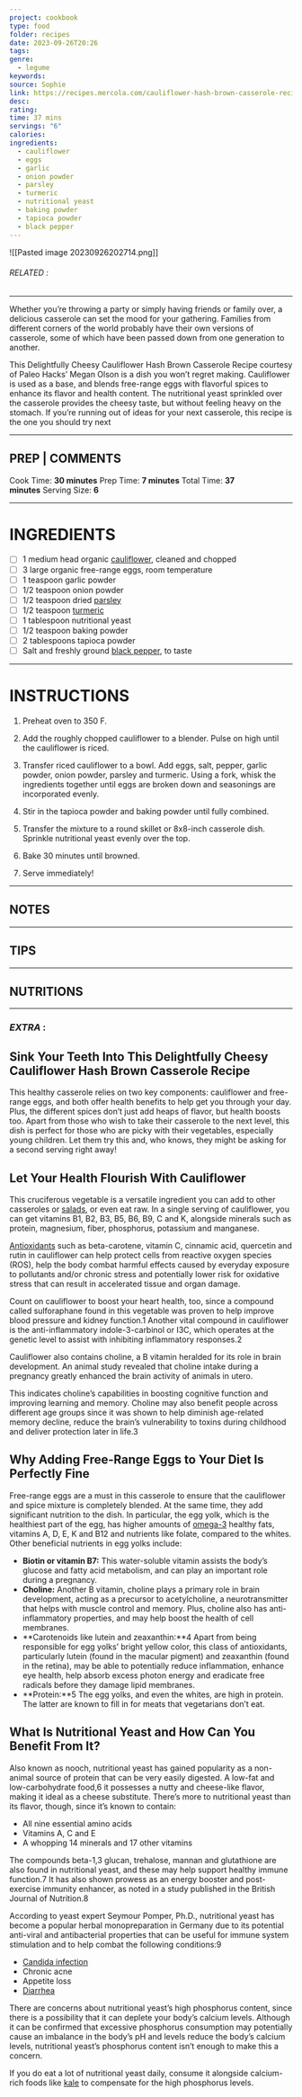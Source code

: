 ```yaml
---
project: cookbook
type: food
folder: recipes
date: 2023-09-26T20:26
tags: 
genre:
  - legume
keywords: 
source: Sophie
link: https://recipes.mercola.com/cauliflower-hash-brown-casserole-recipe.aspx?utm_source=prnl&utm_medium=email&utm_content=art2&utm_campaign=20170514Z1_UCM&et_cid=DM143682&et_rid=2003973898
desc: 
rating: 
time: 37 mins
servings: "6"
calories: 
ingredients:
  - cauliflower
  - eggs
  - garlic
  - onion powder
  - parsley
  - turmeric
  - nutritional yeast
  - baking powder
  - tapioca powder
  - black pepper
---
```


![[Pasted image 20230926202714.png]]
###### *RELATED* : 
---
Whether you’re throwing a party or simply having friends or family over, a delicious casserole can set the mood for your gathering. Families from different corners of the world probably have their own versions of casserole, some of which have been passed down from one generation to another.

This Delightfully Cheesy Cauliflower Hash Brown Casserole Recipe courtesy of Paleo Hacks’ Megan Olson is a dish you won’t regret making. Cauliflower is used as a base, and blends free-range eggs with flavorful spices to enhance its flavor and health content. The nutritional yeast sprinkled over the casserole provides the cheesy taste, but without feeling heavy on the stomach. If you’re running out of ideas for your next casserole, this recipe is the one you should try next

---
## PREP | COMMENTS

Cook Time: **30 minutes** Prep Time: **7 minutes** Total Time: **37 minutes** Serving Size: **6**

---
# INGREDIENTS

- [ ] 1 medium head organic [cauliflower](http://foodfacts.mercola.com/cauliflower.html), cleaned and chopped
- [ ] 3 large organic free-range eggs, room temperature
- [ ] 1 teaspoon garlic powder
- [ ] 1/2 teaspoon onion powder
- [ ] 1/2 teaspoon dried [parsley](http://foodfacts.mercola.com/parsley.html)
- [ ] 1/2 teaspoon [turmeric](http://foodfacts.mercola.com/turmeric.html)
- [ ] 1 tablespoon nutritional yeast
- [ ] 1/2 teaspoon baking powder
- [ ] 2 tablespoons tapioca powder
- [ ] Salt and freshly ground [black pepper](http://foodfacts.mercola.com/black-pepper.html), to taste

---
# INSTRUCTIONS

1. Preheat oven to 350 F.
    
2. Add the roughly chopped cauliflower to a blender. Pulse on high until the cauliflower is riced.
    
3. Transfer riced cauliflower to a bowl. Add eggs, salt, pepper, garlic powder, onion powder, parsley and turmeric. Using a fork, whisk the ingredients together until eggs are broken down and seasonings are incorporated evenly.
    
4. Stir in the tapioca powder and baking powder until fully combined.
    
5. Transfer the mixture to a round skillet or 8x8-inch casserole dish. Sprinkle nutritional yeast evenly over the top.
    
6. Bake 30 minutes until browned.
    
7. Serve immediately!

---
## NOTES



---
## TIPS



---
## NUTRITIONS



---
### *EXTRA* :

## Sink Your Teeth Into This Delightfully Cheesy Cauliflower Hash Brown Casserole Recipe

This healthy casserole relies on two key components: cauliflower and free-range eggs, and both offer health benefits to help get you through your day. Plus, the different spices don’t just add heaps of flavor, but health boosts too. Apart from those who wish to take their casserole to the next level, this dish is perfect for those who are picky with their vegetables, especially young children. Let them try this and, who knows, they might be asking for a second serving right away!

## Let Your Health Flourish With Cauliflower

This cruciferous vegetable is a versatile ingredient you can add to other casseroles or [salads](https://recipes.mercola.com/salad.aspx), or even eat raw. In a single serving of cauliflower, you can get vitamins B1, B2, B3, B5, B6, B9, C and K, alongside minerals such as protein, magnesium, fiber, phosphorus, potassium and manganese.

[Antioxidants](https://articles.mercola.com/antioxidants.aspx) such as beta-carotene, vitamin C, cinnamic acid, quercetin and rutin in cauliflower can help protect cells from reactive oxygen species (ROS), help the body combat harmful effects caused by everyday exposure to pollutants and/or chronic stress and potentially lower risk for oxidative stress that can result in accelerated tissue and organ damage.

Count on cauliflower to boost your heart health, too, since a compound called sulforaphane found in this vegetable was proven to help improve blood pressure and kidney function.1 Another vital compound in cauliflower is the anti-inflammatory indole-3-carbinol or I3C, which operates at the genetic level to assist with inhibiting inflammatory responses.2

Cauliflower also contains choline, a B vitamin heralded for its role in brain development. An animal study revealed that choline intake during a pregnancy greatly enhanced the brain activity of animals in utero.

This indicates choline’s capabilities in boosting cognitive function and improving learning and memory. Choline may also benefit people across different age groups since it was shown to help diminish age-related memory decline, reduce the brain’s vulnerability to toxins during childhood and deliver protection later in life.3

## Why Adding Free-Range Eggs to Your Diet Is Perfectly Fine

Free-range eggs are a must in this casserole to ensure that the cauliflower and spice mixture is completely blended. At the same time, they add significant nutrition to the dish. In particular, the egg yolk, which is the healthiest part of the egg, has higher amounts of [omega-3](https://articles.mercola.com/omega-3.aspx) healthy fats, vitamins A, D, E, K and B12 and nutrients like folate, compared to the whites. Other beneficial nutrients in egg yolks include:

- **Biotin or vitamin B7:** This water-soluble vitamin assists the body’s glucose and fatty acid metabolism, and can play an important role during a pregnancy.
- **Choline:** Another B vitamin, choline plays a primary role in brain development, acting as a precursor to acetylcholine, a neurotransmitter that helps with muscle control and memory. Plus, choline also has anti-inflammatory properties, and may help boost the health of cell membranes.
- **Carotenoids like lutein and zeaxanthin:**4 Apart from being responsible for egg yolks’ bright yellow color, this class of antioxidants, particularly lutein (found in the macular pigment) and zeaxanthin (found in the retina), may be able to potentially reduce inflammation, enhance eye health, help absorb excess photon energy and eradicate free radicals before they damage lipid membranes.
- **Protein:**5 The egg yolks, and even the whites, are high in protein. The latter are known to fill in for meats that vegetarians don’t eat.

## What Is Nutritional Yeast and How Can You Benefit From It?

Also known as nooch, nutritional yeast has gained popularity as a non-animal source of protein that can be very easily digested. A low-fat and low-carbohydrate food,6 it possesses a nutty and cheese-like flavor, making it ideal as a cheese substitute. There’s more to nutritional yeast than its flavor, though, since it’s known to contain:

- All nine essential amino acids
- Vitamins A, C and E
- A whopping 14 minerals and 17 other vitamins

The compounds beta-1,3 glucan, trehalose, mannan and glutathione are also found in nutritional yeast, and these may help support healthy immune function.7 It has also shown prowess as an energy booster and post-exercise immunity enhancer, as noted in a study published in the British Journal of Nutrition.8

According to yeast expert Seymour Pomper, Ph.D., nutritional yeast has become a popular herbal monopreparation in Germany due to its potential anti-viral and antibacterial properties that can be useful for immune system stimulation and to help combat the following conditions:9

- [Candida infection](https://articles.mercola.com/yeast-infection/what-is-yeast-infection.aspx)
- Chronic acne
- Appetite loss
- [Diarrhea](https://articles.mercola.com/diarrhea.aspx)

There are concerns about nutritional yeast’s high phosphorus content, since there is a possibility that it can deplete your body’s calcium levels. Although it can be confirmed that excessive phosphorus consumption may potentially cause an imbalance in the body’s pH and levels reduce the body’s calcium levels, nutritional yeast’s phosphorus content isn’t enough to make this a concern.

If you do eat a lot of nutritional yeast daily, consume it alongside calcium-rich foods like [kale](https://foodfacts.mercola.com/kale.html) to compensate for the high phosphorus levels.

